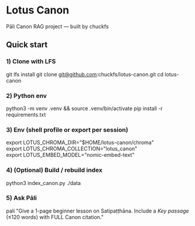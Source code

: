 # Lotus Canon
Pāli Canon RAG project — built by chuckfs

## Quick start
### 1) Clone with LFS
git lfs install
git clone git@github.com:chuckfs/lotus-canon.git
cd lotus-canon

### 2) Python env
python3 -m venv .venv && source .venv/bin/activate
pip install -r requirements.txt

### 3) Env (shell profile or export per session)
export LOTUS_CHROMA_DIR="$HOME/lotus-canon/chroma" \
export LOTUS_CHROMA_COLLECTION="lotus_canon" \
export LOTUS_EMBED_MODEL="nomic-embed-text" 

### 4) (Optional) Build / rebuild index
python3 index_canon.py ./data

### 5) Ask Pāli
pali "Give a 1-page beginner lesson on Satipaṭṭhāna. Include a *Key passage* (≤120 words) with FULL Canon citation."
